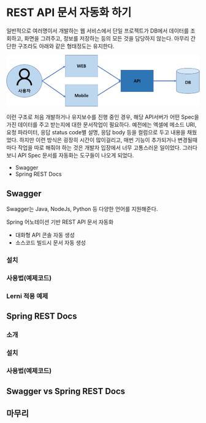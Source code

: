 # REST API 문서 자동화 하기
일반적으로 여러명이서 개발하는 웹 서비스에서 단일 프로젝트가 DB에서 데이터를 조회하고, 화면을 그려주고, 정보를 저장하는 등의 모든 것을 담당하지 않는다. 아무리 간단한 구조라도 아래와 같은 형태정도는 유지한다.

![web](https://raw.githubusercontent.com/rbwls31/rbwls31.github.io/master/images/WEB.png)

이런 구조로 처음 개발하거나 유지보수를 진행 중인 경우, 해당 API서버가 어떤 Spec을 가진 데이터를 주고 받는지에 대한 문서작업이 필요하다.
예전에는 엑셀에 메소드 URI, 요청 파라미터, 응답 status code별 설명, 응답 body 등을 컬럼으로 두고 내용을 채웠었다.  하지만 이런 방식은 굉장히 시간이 많이걸리고, 매번 기능이 추가되거나 변경될때마다 작업을 따로 해줘야 하는 것은 개발자 입장에서 너무 고통스러운 일이었다. 그러다보니 API Spec 문서를 자동화는 도구들이 나오게 되었다. 
- Swagger
- Spring REST Docs
## Swagger
Swagger는 Java, NodeJs, Python 등 다양한 언어를 지원해준다. 

Spring 어노테이션 기반 REST API 문서 자동화
- 대화형 API 콘솔 자동 생성
- 소스코드 빌드시 문서 자동 생성
### 설치
### 사용법(예제코드)
### Lerni 적용 예제

## Spring REST Docs
### 소개
### 설치
### 사용법(예제코드)

## Swagger vs Spring REST Docs

## 마무리





<!--stackedit_data:
eyJoaXN0b3J5IjpbMTYxNzExNzk1NywxODg5MTk1NTgsLTE3Mj
k5OTgyMiwtMTI3MjE0MTM1OSwzNTM4MTUwMTIsLTUxNDA5NTcw
MCwxODQ1MDQxODg1LDY0OTI5MTQyNiwtMTQ4MDk4ODMyMCwtNj
M5NTExMDk1LDY0NjcxMjQwOSwxODU1MjkxNTgsMTc1Mjc1Nzky
NiwtMTc2NjcyMjg0OCw1MDc4OTc1NzcsNjk3MDI3NjIsLTQ4Mj
c5NjkzMSwtNDc2MzI4NjE4XX0=
-->